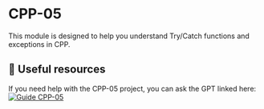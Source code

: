 # CPP-05
This module is designed to help you understand Try/Catch functions and exceptions in CPP.

## 📌 Useful resources

If you need help with the CPP-05 project, you can ask the GPT linked here:
[![Guide CPP-05](https://img.shields.io/badge/Guide_CPP--05-ChatGPT-blue?style=flat-square&logo=openai)](https://chatgpt.com/g/g-67af2b9991308191b04293eb10792ebe-guide-cpp-05)